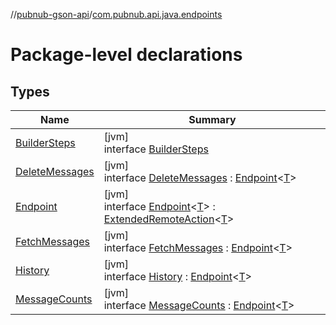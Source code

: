//[pubnub-gson-api](../../index.md)/[com.pubnub.api.java.endpoints](index.md)

# Package-level declarations

## Types

| Name | Summary |
|---|---|
| [BuilderSteps](-builder-steps/index.md) | [jvm]<br>interface [BuilderSteps](-builder-steps/index.md) |
| [DeleteMessages](-delete-messages/index.md) | [jvm]<br>interface [DeleteMessages](-delete-messages/index.md) : [Endpoint](-endpoint/index.md)&lt;[T](-endpoint/index.md)&gt; |
| [Endpoint](-endpoint/index.md) | [jvm]<br>interface [Endpoint](-endpoint/index.md)&lt;[T](-endpoint/index.md)&gt; : [ExtendedRemoteAction](../../../../pubnub-kotlin/pubnub-kotlin-core-api/pubnub-kotlin-core-api/com.pubnub.api.endpoints.remoteaction/-extended-remote-action/index.md)&lt;[T](-endpoint/index.md)&gt; |
| [FetchMessages](-fetch-messages/index.md) | [jvm]<br>interface [FetchMessages](-fetch-messages/index.md) : [Endpoint](-endpoint/index.md)&lt;[T](-endpoint/index.md)&gt; |
| [History](-history/index.md) | [jvm]<br>interface [History](-history/index.md) : [Endpoint](-endpoint/index.md)&lt;[T](-endpoint/index.md)&gt; |
| [MessageCounts](-message-counts/index.md) | [jvm]<br>interface [MessageCounts](-message-counts/index.md) : [Endpoint](-endpoint/index.md)&lt;[T](-endpoint/index.md)&gt; |
